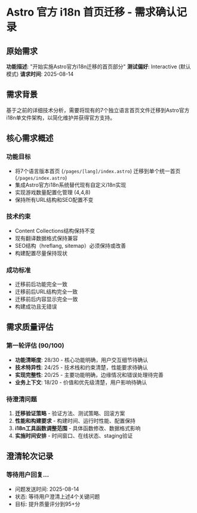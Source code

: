 # Astro 官方 i18n 首页迁移 - 需求确认记录

## 原始需求
**功能描述**: "开始实施Astro官方i18n迁移的首页部分"
**测试偏好**: Interactive (默认模式)
**请求时间**: 2025-08-14

## 需求背景
基于之前的详细技术分析，需要将现有的7个独立语言首页文件迁移到Astro官方i18n单文件架构，以简化维护并获得官方支持。

## 核心需求概述

### 功能目标
- 将7个语言版本首页 (`/pages/[lang]/index.astro`) 迁移到单个统一首页 (`/pages/index.astro`)
- 集成Astro官方i18n系统替代现有自定义i18n实现
- 实现游戏数量配置化管理 (4,4,8)
- 保持所有URL结构和SEO配置不变

### 技术约束
- Content Collections结构保持不变
- 现有翻译数据格式保持兼容
- SEO结构（hreflang, sitemap）必须保持或改善
- 构建配置尽量保持现状

### 成功标准
- 迁移前后功能完全一致
- 迁移前后URL结构完全一致
- 迁移前后内容显示完全一致
- 构建成功且无错误

## 需求质量评估

### 第一轮评估 (90/100)
- **功能清晰度**: 28/30 - 核心功能明确，用户交互细节待确认
- **技术特异性**: 24/25 - 技术栈和约束清楚，性能要求待确认
- **实现完整性**: 20/25 - 主要功能明确，边缘情况和错误处理待完善
- **业务上下文**: 18/20 - 价值和优先级清楚，用户影响待确认

### 待澄清问题
1. **迁移验证策略** - 验证方法、测试策略、回滚方案
2. **性能和构建要求** - 构建时间、运行时性能、配置保持
3. **i18n工具函数调整范围** - 具体函数修改、数据格式影响
4. **实施时间安排** - 时间窗口、在线状态、staging验证

## 澄清轮次记录

### 等待用户回复...
- 问题发送时间: 2025-08-14
- 状态: 等待用户澄清上述4个关键问题
- 目标: 提升质量评分到95+分